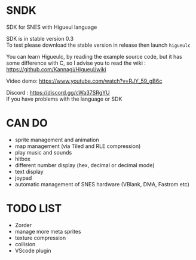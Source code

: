 # SNDK
SDK for SNES with Higueul language  

SDK is in stable version 0.3   
To test please download the stable version in release then launch `higueulc`   

You can learn Higueulc, by reading the example source code, but it has some difference with C, so I advise you to read the wiki :  
https://github.com/Kannagi/Higueul/wiki

Video demo:
https://www.youtube.com/watch?v=RJY_59_gB6c

Discord : https://discord.gg/cWa37SRgYU  
If you have problems with the language or SDK

# CAN DO
- sprite management and animation
- map management (via Tiled and RLE compression)
- play music and sounds
- hitbox
- different number display (hex, decimal or decimal mode)
- text display
- joypad
- automatic management of SNES hardware (VBlank, DMA, Fastrom etc)

# TODO LIST
- Zorder
- manage more meta sprites
- texture compression
- collision
- VScode plugin


